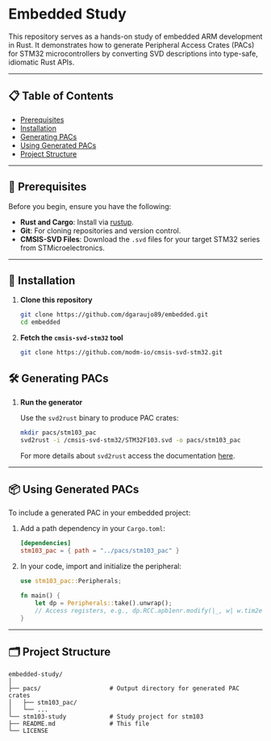 # Embedded Study

This repository serves as a hands-on study of embedded ARM development in Rust. It demonstrates how to generate Peripheral Access Crates (PACs) for STM32 microcontrollers by converting SVD descriptions into type-safe, idiomatic Rust APIs.

---

## 📋 Table of Contents

- [Prerequisites](#-prerequisites)
- [Installation](#-installation)
- [Generating PACs](#-generating-pacs)
- [Using Generated PACs](#-using-generated-pacs)
- [Project Structure](#-project-structure)

---

## 🔧 Prerequisites

Before you begin, ensure you have the following:

- **Rust and Cargo**: Install via [rustup](https://rustup.rs/).
- **Git**: For cloning repositories and version control.
- **CMSIS-SVD Files**: Download the `.svd` files for your target STM32 series from STMicroelectronics.

---

## 🚀 Installation

1. **Clone this repository**

   ```bash
   git clone https://github.com/dgaraujo89/embedded.git
   cd embedded
   ```

2. **Fetch the `cmsis-svd-stm32` tool**

   ```bash
   git clone https://github.com/modm-io/cmsis-svd-stm32.git
   ```

## 🛠️ Generating PACs

1. **Run the generator**

   Use the `svd2rust` binary to produce PAC crates:
   
   ```bash
   mkdir pacs/stm103_pac
   svd2rust -i /cmsis-svd-stm32/STM32F103.svd -o pacs/stm103_pac
   ```

    For more details about `svd2rust` access the documentation [here](https://docs.rs/svd2rust/latest/svd2rust/).

---

## 📦 Using Generated PACs

To include a generated PAC in your embedded project:

1. Add a path dependency in your `Cargo.toml`:

   ```toml
   [dependencies]
   stm103_pac = { path = "../pacs/stm103_pac" }
   ```

2. In your code, import and initialize the peripheral:

   ```rust
   use stm103_pac::Peripherals;

   fn main() {
       let dp = Peripherals::take().unwrap();
       // Access registers, e.g., dp.RCC.apb1enr.modify(|_, w| w.tim2en().enabled());
   }
   ```

---

## 🗂️ Project Structure

```
embedded-study/
│
├── pacs/                   # Output directory for generated PAC crates
│   ├── stm103_pac/
│   └── ...
└── stm103-study            # Study project for stm103
├── README.md               # This file
└── LICENSE
```
